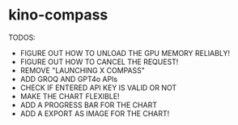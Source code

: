 # kino-compass

TODOS:
- FIGURE OUT HOW TO UNLOAD THE GPU MEMORY RELIABLY!
- FIGURE OUT HOW TO CANCEL THE REQUEST!
- REMOVE "LAUNCHING X COMPASS"
- ADD GROQ AND GPT4o APIs
- CHECK IF ENTERED API KEY IS VALID OR NOT
- MAKE THE CHART FLEXIBLE!
- ADD A PROGRESS BAR FOR THE CHART
- ADD A EXPORT AS IMAGE FOR THE CHART!